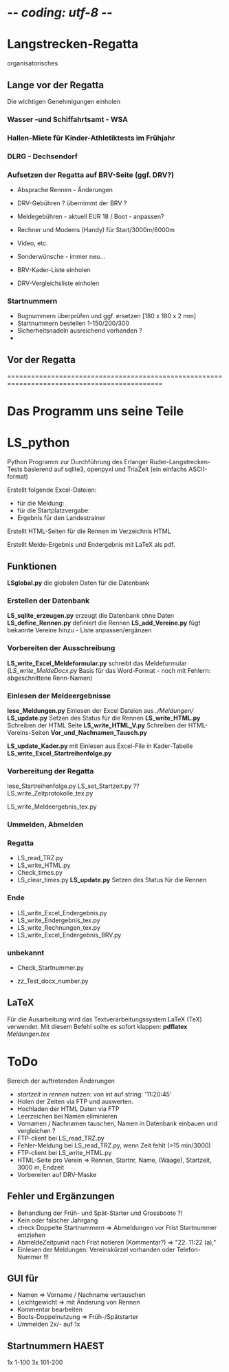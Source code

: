 # -*- coding: utf-8 -*-
# Langstrecken-Regatta
organisatorisches

## Lange vor der Regatta
Die wichtigen Genehmigungen einholen

### Wasser -und Schiffahrtsamt - WSA

### Hallen-Miete für Kinder-Athletiktests im Frühjahr

### DLRG - Dechsendorf

### Aufsetzen der Regatta auf BRV-Seite (ggf. DRV?)
* Absprache Rennen - Änderungen
* DRV-Gebühren ? übernimmt der BRV ?
* Meldegebühren - aktuell EUR 18 / Boot - anpassen?
* Rechner und Modems (Handy) für Start/3000m/6000m
* Video, etc.
* Sonderwünsche - immer neu...

* BRV-Kader-Liste einholen
* DRV-Vergleichsliste einholen

### Startnummern
* Bugnummern überprüfen und ggf. ersetzen [180 x 180 x 2 mm]
* Startnummern bestellen 1-150/200/300
* Sicherheitsnadeln ausreichend vorhanden ?
* 
## Vor der Regatta

=============================================================================================
# Das Programm uns seine Teile
# LS_python
Python Programm zur Durchführung des Erlanger Ruder-Langstrecken-Tests
basierend auf sqlite3, openpyxl und TriaZeit (ein einfachs ASCII-format)

Erstellt folgende Excel-Dateien:
* für die Meldung:
* für die Startplatzvergabe:
* Ergebnis für den Landestrainer

Erstellt HTML-Seiten für die Rennen im Verzeichnis HTML

Erstellt Melde-Ergebnis und Endergebnis mit LaTeX als pdf.

## Funktionen

**LSglobal.py** die globalen Daten für die Datenbank

### Erstellen der Datenbank
**LS_sqlite_erzeugen.py** erzeugt die Datenbank ohne Daten
**LS_define_Rennen.py**   definiert die Rennen
**LS_add_Vereine.py**     fügt bekannte Vereine hinzu - Liste anpassen/ergänzen

### Vorbereiten der Ausschreibung
**LS_write_Excel_Meldeformular.py** schreibt das Meldeformular
(*LS_write_MeldeDocx.py* Basis für das Word-Format - noch mit Fehlern: \
                         abgeschnittene Renn-Namen)

### Einlesen der Meldeergebnisse
**lese_Meldungen.py**    Einlesen der Excel Dateien aus *./Meldungen/*
**LS_update.py**         Setzen des Status für die Rennen
**LS_write_HTML.py**     Schreiben der HTML Seite
**LS_write_HTML_V.py**   Schreiben der HTML-Vereins-Seiten
**Vor_und_Nachnamen_Tausch.py** 

**LS_update_Kader.py**   mit Einlesen aus Excel-File in Kader-Tabelle
**LS_write_Excel_Startreihenfolge.py**

### Vorbereitung der Regatta
lese_Startreihenfolge.py
LS_set_Startzeit.py  ??
LS_write_Zeitprotokolle_tex.py
 
LS_write_Meldeergebnis_tex.py

### Ummelden, Abmelden


### Regatta
* LS_read_TRZ.py
* LS_write_HTML.py
* Check_times.py
* LS_clear_times.py
**LS_update.py**         Setzen des Status für die Rennen


### Ende
* LS_write_Excel_Endergebnis.py
* LS_write_Endergebnis_tex.py
* LS_write_Rechnungen_tex.py
* LS_write_Excel_Endergebnis_BRV.py

### unbekannt
* Check_Startnummer.py

* zz_Test_docx_number.py

## LaTeX
Für die Ausarbeitung wird das Textverarbeitungssystem LaTeX (TeX) verwendet.
Mit diesem Befehl sollte es sofort klappen:
**pdflatex** *Meldungen.tex*


# ToDo
Bereich der auftretenden Änderungen

* _startzeit_ in _rennen_ nutzen: von int auf string: '11:20:45'
* Holen der Zeiten via FTP und auswerten.
* Hochladen der HTML Daten via FTP
* Leerzeichen bei Namen eliminieren
* Vornamen / Nachnamen tauschen, Namen in Datenbank einbauen und vergleichen ?
* FTP-client bei LS_read_TRZ.py
* Fehler-Meldung bei LS_read_TRZ.py, wenn Zeit fehlt (>15 min/3000)
* FTP-client bei LS_write_HTML.py
* HTML-Seite pro Verein => Rennen, Startnr, Name, (Waage), Startzeit, 3000 m, Endzeit
* Vorbereiten auf DRV-Maske

## Fehler und Ergänzungen
* Behandlung der Früh- und Spät-Starter und Grossboote ?!
* Kein oder falscher Jahrgang
* check Doppelte Startnummern => Abmeldungen vor Frist Startnummer entziehen
* AbmeldeZeitpunkt nach Frist notieren (Kommentar?) => "22. 11:22 (a),"
* Einlesen der Meldungen: Vereinskürzel vorhanden oder Telefon-Nummer !!!

## GUI für
* Namen => Vorname / Nachname vertauschen
* Leichtgewicht => mit Änderung von Rennen
* Kommentar bearbeiten
* Boots-Doppelnutzung => Früh-/Spätstarter
* Ummelden 2x/- auf 1x

## Startnummern HAEST
1x   1-100
3x 101-200 